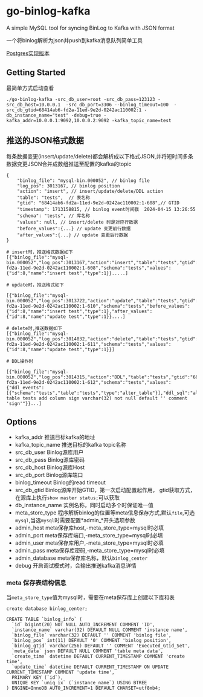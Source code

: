 # go-binlog-kafka
A simple MySQL tool for syncing BinLog to Kafka with JSON format 

一个将binlog解析为json并push到kafka消息队列简单工具

[Postgres实现版本](https://github.com/feiin/pg-replication-kafka)

## Getting Started

最简单方式启动查看

```
./go-binlog-kafka -src_db_user=root -src_db_pass=123123 -src_db_host=10.0.0.1  -src_db_port=3306 --binlog_timeout=100  -src_db_gtid=68414ab6-fd2a-11ed-9e2d-0242ac110002:1 -db_instance_name="test" -debug=true -kafka_addr=10.0.0.1:9092,10.0.0.2:9092 -kafka_topic_name=test

``` 

## 推送的JSON格式数据

每条数据变更(insert/update/delete)都会解析成以下格式JSON,并将短时间多条数据变更JSON合并成数组推送至配置的kafka的topic
```
{
    "binlog_file": "mysql-bin.000052", // binlog file
    "log_pos": 3013167, // binlog position
    "action": "insert", // insert/update/delete/DDL action
    "table": "tests",  // 表名称
    "gtid": "68414ab6-fd2a-11ed-9e2d-0242ac110002:1-608",// GTID
    "timestamp": 1713158815, // binlog event时间戳  2024-04-15 13:26:55
    "schema": "tests", // 库名称
    "values": null, // insert/delete 时是对应行数据
    "before_values":{...} // update 变更前行数据
    "after_values":{...} // update 变更后行数据
}
```

```
# insert时，推送格式数据如下
[{"binlog_file":"mysql-bin.000052","log_pos":3013167,"action":"insert","table":"tests","gtid":"68414ab6-fd2a-11ed-9e2d-0242ac110002:1-608","schema":"tests","values":{"id":8,"name":"insert test","type":1}}.....]

# update时，推送格式如下

[{"binlog_file":"mysql-bin.000052","log_pos":3013722,"action":"update","table":"tests","gtid":"68414ab6-fd2a-11ed-9e2d-0242ac110002:1-610","schema":"tests","before_values":{"id":8,"name":"insert test","type":1},"after_values":{"id":8,"name":"update test","type":1}}....]

# delete时,推送数据如下
[{"binlog_file":"mysql-bin.000052","log_pos":3014032,"action":"delete","table":"tests","gtid":"68414ab6-fd2a-11ed-9e2d-0242ac110002:1-611","schema":"tests","values":{"id":8,"name":"update test","type":1}}]

# DDL操作时

[{"binlog_file":"mysql-bin.000052","log_pos":3014315,"action":"DDL","table":"tests","gtid":"68414ab6-fd2a-11ed-9e2d-0242ac110002:1-612","schema":"tests","values":{"ddl_events":[{"schema":"tests","table":"tests","type":"alter_table"}],"ddl_sql":"alter table tests add column sign varchar(32) not null default '' comment 'sign'"}}...]
```

## Options

- kafka_addr 推送目标kafka的地址
- kafka_topic_name 推送目标的kafka topic名称
- src_db_user Binlog源库用户
- src_db_pass Binlog源库密码
- src_db_host Binlog源库Host
- src_db_port Binlog源库端口
- binlog_timeout Binlog的read timeout
- src_db_gtid Binlog源库开始GTID，第一次启动配置起作用， gtid获取方式，在源库上执行`show master status;`可以获取
- db_instance_name 实例名称，同时启动多个时保证唯一值
- meta_store_type 程序解析binlog的位置等meta信息保存方式,默认`file`,可选`mysql`,当选`mysql`时需要配置*admin_*开头选项参数
- admin_host meta保存库host,-meta_store_type=mysql时必填
- admin_port meta保存库端口,-meta_store_type=mysql时必填
- admin_user meta保存库用户,-meta_store_type=mysql时必填
- admin_pass meta保存库密码,-meta_store_type=mysql时必填
- admin_database meta保存库名称，默认`binlog_center`
- debug  开启调试模式时，会输出推送kafka消息详情

### meta 保存表结构信息

当`meta_store_type`值为mysql时，需要在meta保存库上创建以下库和表
```
create database binlog_center;

CREATE TABLE `binlog_info` (
  `id` bigint(20) NOT NULL AUTO_INCREMENT COMMENT 'ID',
  `instance_name` varchar(32) DEFAULT NULL COMMENT 'instance name',
  `binlog_file` varchar(32) DEFAULT '' COMMENT 'binlog file',
  `binlog_pos` int(11) DEFAULT '0' COMMENT 'binlog position',
  `binlog_gtid` varchar(256) DEFAULT '' COMMENT 'Executed_Gtid_Set',
  `meta_data` json DEFAULT NULL COMMENT 'table meta data',
  `create_time` datetime DEFAULT CURRENT_TIMESTAMP COMMENT 'create time',
  `update_time` datetime DEFAULT CURRENT_TIMESTAMP ON UPDATE CURRENT_TIMESTAMP COMMENT 'update time',
  PRIMARY KEY (`id`),
  UNIQUE KEY `uniq_ix` (`instance_name`) USING BTREE
) ENGINE=InnoDB AUTO_INCREMENT=1 DEFAULT CHARSET=utf8mb4;
```

